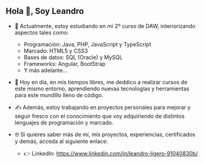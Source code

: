 ## Hola 👋, Soy Leandro

<!--
**RLeandro05/RLeandro05** is a ✨ _special_ ✨ repository because its `README.md` (this file) appears on your GitHub profile.

Here are some ideas to get you started: -->

- 🔭 Actualmente, estoy estudiando en mi 2º curso de DAW, interiorizando aspectos tales como:
    + Programación: Java, PHP, JavaScript y TypeScript
    + Marcado: HTML5 y CSS3
    + Bases de datos: SQL (Oracle) y MySQL
    + Frameworks: Angular, BootStrap
    + Y más adelante...

- 🌱 Hoy en día, en mis tiempos libres, me deddico a realizar cursos de este mismo entorno,
  aprendiendo nuevas tecnologías y herramientas para este mundillo lleno de código.

- ✍️ Además, estoy trabajando en proyectos personales para mejorar y seguir fresco con el conocimiento
  que voy adquiriendo de distintos lenguajes de programación y marcado.

- 🤓 Si quieres saber más de mí, mis proyectos, experiencias, certificados y demás, acceda al siguiente enlace:
     +  👉 LinkedIn: https://www.linkedin.com/in/leandro-ligero-91040830b/
